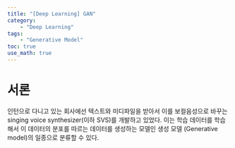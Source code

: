 ```yaml
---
title: "[Deep Learning] GAN"
category:
    - "Deep Learning"
tags:
    - "Generative Model"
toc: true
use_math: true
---
```


# 서론
인턴으로 다니고 있는 회사에선 텍스트와 미디파일을 받아서 이를 보컬음성으로 바꾸는 singing voice synthesizer(이하 SVS)를 개발하고 있었다. 이는 학습 데이터를 학습해서 이 데이터의 분포를 따르는 데이터를 생성하는 모델인 생성 모델 (Generative model)의 일종으로 분류할 수 있다. 

<br>

# 